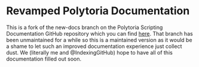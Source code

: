 # Revamped Polytoria Documentation

This is a fork of the new-docs branch on the Polytoria Scripting Documentation GitHub repository which you can find [here](https://github.com/Polytoria/Docs/tree/new-docs). That branch has been unmaintained for a while so this is a maintained version as it would be a shame to let such an improved documentation experience just collect dust. We (literally me and @IndexingGitHub) hope to have all of this documentation filled out soon.
